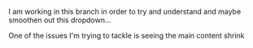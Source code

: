 I am working in this branch in order to
try and understand and maybe smoothen out this dropdown...

One of the issues I'm trying to tackle is seeing the main content shrink
